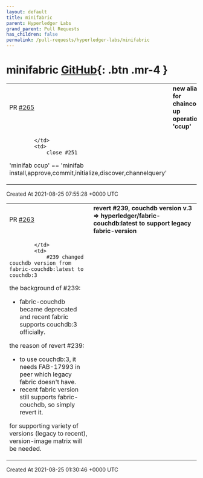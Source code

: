 ```yaml
---
layout: default
title: minifabric
parent: Hyperledger Labs
grand_parent: Pull Requests
has_children: false
permalink: /pull-requests/hyperledger-labs/minifabric
---
```


# minifabric <span class="fs-3 right-align">[GitHub](https://github.com/hyperledger-labs/minifabric){: .btn .mr-4 }</span>


<div>
    <table>
        <tr>
            <td>
                PR <a href="https://github.com/hyperledger-labs/minifabric/pull/265" class=".btn">#265</a>
            </td>
            <td>
                <b>
                    new alias for chaincode up operation 'ccup'
                </b>
            </td>
        </tr>
        <tr>
            <td>
                
            </td>
            <td>
                close #251

'minifab ccup' == 'minifab install,approve,commit,initialize,discover,channelquery'
            </td>
        </tr>
    </table>
    <div class="right-align">
        Created At 2021-08-25 07:55:28 +0000 UTC
    </div>
</div>

<div>
    <table>
        <tr>
            <td>
                PR <a href="https://github.com/hyperledger-labs/minifabric/pull/263" class=".btn">#263</a>
            </td>
            <td>
                <b>
                    revert #239, couchdb version  v.3 => hyperledger/fabric-couchdb:latest to support legacy fabric-version
                </b>
            </td>
        </tr>
        <tr>
            <td>
                
            </td>
            <td>
                #239 changed couchdb version from fabric-couchdb:latest to couchdb:3

the background of #239:
- fabric-couchdb became deprecated and recent fabric supports couchdb:3 officially.

the reason of revert #239:
 - to use couchdb:3, it needs FAB-17993 in peer which legacy fabric doesn't have.
 - recent fabric version still supports fabric-couchdb,  so simply revert it.

for supporting variety of versions (legacy to recent), version-image matrix will be needed.
            </td>
        </tr>
    </table>
    <div class="right-align">
        Created At 2021-08-25 01:30:46 +0000 UTC
    </div>
</div>

